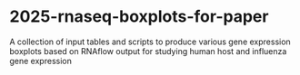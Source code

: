 # 2025-rnaseq-boxplots-for-paper
A collection of input tables and scripts to produce various gene expression boxplots based on RNAflow output for studying human host and influenza gene expression
